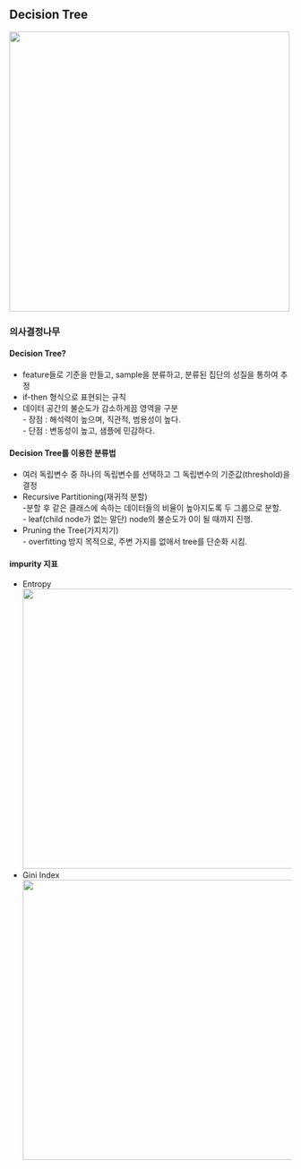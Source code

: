 ## Decision Tree
<img width="500" src="https://user-images.githubusercontent.com/89369520/143187086-59c5c881-0beb-4c0a-8370-94c69242a5ea.png">

### 의사결정나무
#### Decision Tree?
- feature들로 기준을 만들고, sample을 분류하고, 분류된 집단의 성질을 통하여 추정
- if-then 형식으로 표현되는 규칙
- 데이터 공간의 불순도가 감소하게끔 영역을 구분
<br> - 장점 : 해석력이 높으며, 직관적, 범용성이 높다.
<br> - 단점 : 변동성이 높고, 샘플에 민감하다.

#### Decision Tree를 이용한 분류법
- 여러 독립변수 중 하나의 독립변수를 선택하고 그 독립변수의 기준값(threshold)을 결정
- Recursive Partitioning(재귀적 분할)
<br>  -분할 후 같은 클래스에 속하는 데이터들의 비율이 높아지도록 두 그룹으로 분할.
<br> - leaf(child node가 없는 말단) node의 불순도가 0이 될 때까지 진행.
- Pruning the Tree(가지치기)
<br> - overfitting 방지 목적으로, 주변 가지를 없애서 tree를 단순화 시킴.

#### impurity 지표
- Entropy
<br> <img width="500" src="https://user-images.githubusercontent.com/89369520/143189889-2e61c9a1-009d-475b-bdb3-5b5849d5beae.png">
- Gini Index
<br> <img width="500" src="https://user-images.githubusercontent.com/89369520/143190014-faf0e44b-32c7-418c-a5ed-ed49b4efdb29.png">

